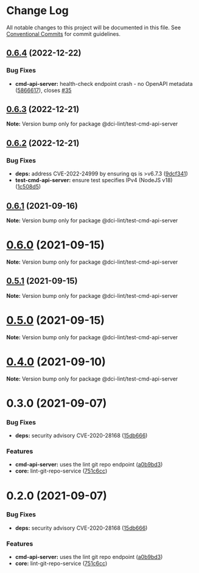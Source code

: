 # Change Log

All notable changes to this project will be documented in this file.
See [Conventional Commits](https://conventionalcommits.org) for commit guidelines.

## [0.6.4](https://github.com/petermetz/dci-lint/compare/v0.6.3...v0.6.4) (2022-12-22)


### Bug Fixes

* **cmd-api-server:** health-check endpoint crash - no OpenAPI metadata ([5866617](https://github.com/petermetz/dci-lint/commit/5866617c9607b694eda2ab08b0e66c1b35755dd2)), closes [#35](https://github.com/petermetz/dci-lint/issues/35)





## [0.6.3](https://github.com/petermetz/dci-lint/compare/v0.6.2...v0.6.3) (2022-12-21)

**Note:** Version bump only for package @dci-lint/test-cmd-api-server





## [0.6.2](https://github.com/petermetz/dci-lint/compare/v0.5.1...v0.6.2) (2022-12-21)


### Bug Fixes

* **deps:** address CVE-2022-24999 by ensuring qs is >v6.7.3 ([9dcf341](https://github.com/petermetz/dci-lint/commit/9dcf3413186b465f4eb2f91f4709725ced9f3e64))
* **test-cmd-api-server:** ensure test specifies IPv4 (NodeJS v18) ([1c508d5](https://github.com/petermetz/dci-lint/commit/1c508d5004a8d62a488c37dd83be4152b9afdcd1))





## [0.6.1](https://github.com/petermetz/dci-lint/compare/v0.6.0...v0.6.1) (2021-09-16)

**Note:** Version bump only for package @dci-lint/test-cmd-api-server





# [0.6.0](https://github.com/petermetz/dci-lint/compare/v0.5.1...v0.6.0) (2021-09-15)

**Note:** Version bump only for package @dci-lint/test-cmd-api-server





## [0.5.1](https://github.com/petermetz/dci-lint/compare/v0.5.0...v0.5.1) (2021-09-15)

**Note:** Version bump only for package @dci-lint/test-cmd-api-server





# [0.5.0](https://github.com/petermetz/dci-lint/compare/v0.4.0...v0.5.0) (2021-09-15)

**Note:** Version bump only for package @dci-lint/test-cmd-api-server





# [0.4.0](https://github.com/petermetz/dci-lint/compare/v0.3.0...v0.4.0) (2021-09-10)

**Note:** Version bump only for package @dci-lint/test-cmd-api-server





# 0.3.0 (2021-09-07)


### Bug Fixes

* **deps:** security advisory CVE-2020-28168 ([15db666](https://github.com/petermetz/dci-lint/commit/15db666bb27a8789c6aca583d7ce021cad5b7f70))


### Features

* **cmd-api-server:** uses the lint git repo endpoint ([a0b9bd3](https://github.com/petermetz/dci-lint/commit/a0b9bd3a6bfebd7bac8705a84a75d0d279f2acac))
* **core:** lint-git-repo-service ([751c6cc](https://github.com/petermetz/dci-lint/commit/751c6cca0c6c2783bbd87d72246e4be5d9784fa7))





# 0.2.0 (2021-09-07)


### Bug Fixes

* **deps:** security advisory CVE-2020-28168 ([15db666](https://github.com/petermetz/dci-lint/commit/15db666bb27a8789c6aca583d7ce021cad5b7f70))


### Features

* **cmd-api-server:** uses the lint git repo endpoint ([a0b9bd3](https://github.com/petermetz/dci-lint/commit/a0b9bd3a6bfebd7bac8705a84a75d0d279f2acac))
* **core:** lint-git-repo-service ([751c6cc](https://github.com/petermetz/dci-lint/commit/751c6cca0c6c2783bbd87d72246e4be5d9784fa7))
